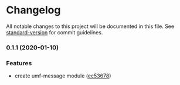 # Changelog

All notable changes to this project will be documented in this file. See [standard-version](https://github.com/conventional-changelog/standard-version) for commit guidelines.

### 0.1.1 (2020-01-10)

### Features

- create umf-message module ([ec53678](https://github.com/therealklanni/umf-message/commit/ec53678d7046af422cbc47a4958895f747cde3fc))
